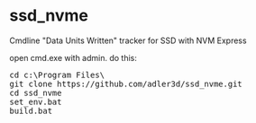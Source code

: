 # ssd_nvme
Cmdline "Data Units Written" tracker for SSD with NVM Express

open cmd.exe with admin.
do this:
<pre>
cd c:\Program Files\
git clone https://github.com/adler3d/ssd_nvme.git
cd ssd_nvme
set_env.bat
build.bat
</pre>
